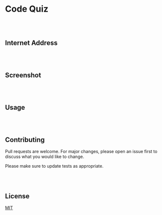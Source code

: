 # Code Quiz



<br/>
<br/>

## Internet Address



<br/>
<br/>

## Screenshot



<br/>
<br/>

## Usage



<br/>
<br/>

## Contributing
Pull requests are welcome. For major changes, please open an issue first to discuss what you would like to change.

Please make sure to update tests as appropriate.

<br/>
<br/>

## License
[MIT](https://choosealicense.com/licenses/mit/)


